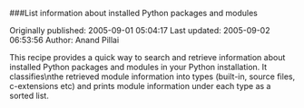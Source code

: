 ###List information about installed Python packages and modules

Originally published: 2005-09-01 05:04:17
Last updated: 2005-09-02 06:53:56
Author: Anand Pillai

This recipe provides a quick way to search and retrieve information about installed Python packages and modules in your Python installation. It classifies\nthe retrieved module information into types (built-in, source files, c-extensions etc) and prints module information under each type as a sorted list.